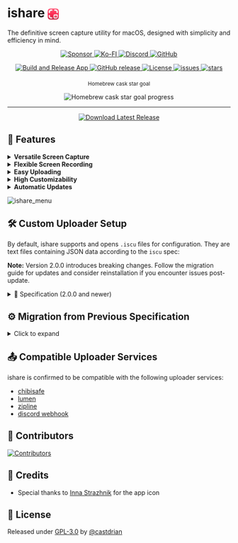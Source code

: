 <p align="center">
  <h1>
    ishare <img src="/ishare/Util/Assets.xcassets/AppIcon.appiconset/AppIcon-128.png" alt="ishare logo" height="25" style="vertical-align: middle;">
  </h1>
  <p>The definitive screen capture utility for macOS, designed with simplicity and efficiency in mind.</p>
</p>

<p align="center">
  <a href="https://github.com/sponsors/castdrian">
    <img src="https://img.shields.io/badge/sponsor-30363D?style=for-the-badge&logo=GitHub-Sponsors&logoColor=#white" alt="Sponsor">
  </a>
  <a href="https://ko-fi.com/castdrian">
    <img src="https://img.shields.io/badge/Ko--fi-F16061?style=for-the-badge&logo=ko-fi&logoColor=white" alt="Ko-FI">
  </a>
  <a href="https://discord.gg/sX4KYzu5pX">
    <img src="https://img.shields.io/badge/Discord-5865F2?style=for-the-badge&logo=discord&logoColor=white" alt="Discord">
  </a>
  <a href="https://github.com/castdrian/ishare">
    <img src="https://img.shields.io/badge/GitHub-100000?style=for-the-badge&logo=github&logoColor=white" alt="GitHub">
  </a>
</p>

<p align="center">
  <a href="https://github.com/castdrian/ishare/actions?query=workflow:'Build+and+Release+App'">
    <img src="https://github.com/castdrian/ishare/workflows/Build%20and%20Release%20App/badge.svg" alt="Build and Release App">
  </a>
  <a href="https://github.com/castdrian/ishare/releases/">
    <img src="https://img.shields.io/github/release/castdrian/ishare?include_prereleases=&sort=semver&color=blue" alt="GitHub release">
  </a>
  <a href="#license">
    <img src="https://img.shields.io/badge/License-GPL--3.0-blue" alt="License">
  </a>
  <a href="https://github.com/castdrian/ishare/issues">
    <img src="https://img.shields.io/github/issues/castdrian/ishare" alt="issues">
  </a>
  <a href="https://github.com/castdrian/ishare">
    <img src="https://img.shields.io/github/stars/castdrian/ishare?style=social" alt="stars">
  </a>
</p>
<p align="center">
  <sub align="center">Homebrew cask star goal</sub>
  <p align="center">
    <img src="https://progress-bar.dev/84/?width=500" alt="Homebrew cask star goal progress">
  </p>
</p>

---

<p align="center">
  <a href="https://github.com/castdrian/ishare/releases/latest/download/ishare_macOS.zip" download>
    <img src="https://www.dmo-app.com/wp-content/uploads/2022/05/mac-download-button-1.png" alt="Download Latest Release" width="200">
  </a>
</p>

## 🚀 Features

<details markdown="block">
  <summary><strong>Versatile Screen Capture</strong></summary>
  
  - **Custom Region**: Instantly and easily define and capture specific portions of your screen.
  - **Window Capture**: Capture individual application windows without any clutter.
  - **Entire Display Capture**: Snapshot your whole screen with a single action.
</details>

<details markdown="block">
  <summary><strong>Flexible Screen Recording</strong></summary>
  
  - **Video Recording**: Record videos of entire screens or specific windows.
  - **GIF Recording**: Capture your moments in GIF format, perfect for quick shares.
  - **Customizable Codecs and Compression**: Fine-tune the parameters of the output video files.
</details>

<details markdown="block">
  <summary><strong>Easy Uploading</strong></summary>
  
  - **Custom Upload Destinations**: Define your own server or service to upload your media.
  - **Built-in Imgur Uploader**: Quickly upload your results to Imgur automatically.
</details>

<details markdown="block">
  <summary><strong>High Customizability</strong></summary>
  
  - **Custom Keybinds**: Set keyboard shortcuts that match your workflow.
  - **File Format Preferences**: Choose the formats for your screenshots (e.g. PNG, JPG) and recordings.
  - **Custom File Naming**: Define your own prefix for filenames, so you always know which app took the shot.
  - **Custom Save Path**: Decide where exactly on your system you want to save your captures and recordings.
  - **Application Exclusions**: Exclude specific apps from being recorded.
</details>

<details markdown="block">
  <summary><strong>Automatic Updates</strong></summary>
  
  Always stay on the cutting edge with built-in automatic updates.
</details>

![ishare_menu](https://github.com/iGerman00/ishare/assets/36676880/3a546afb-90ee-4b85-8b38-6029ccd67565)

## 🛠 Custom Uploader Setup

By default, ishare supports and opens `.iscu` files for configuration. They are text files containing JSON data according to the `iscu` spec:

**Note:** Version 2.0.0 introduces breaking changes. Follow the migration guide for updates and consider reinstallation if you encounter issues post-update.

<details markdown="block">
  <summary>
    📝 Specification (2.0.0 and newer)
  </summary>

  The custom uploader specification since version 2.0.0 has the following structure:

```json
{
    "name": "Custom Uploader Name",
    "requestURL": "https://uploader.com/upload",
    "headers": { // optional
        "Authorization": "Bearer YOUR_AUTH_TOKEN"
    },
    "formData": { // optional
        "additionalData": "value"
    },
    "fileFormName": "file", // optional
    "requestBodyType": "multipartFormData", // optional, can be "multipartFormData" or "binary"
    "responseURL": "https://uploader.com/{{jsonproperty}}",
    "deletionURL": "https://uploader.com/{{jsonproperty}}" // optional
}
```

<sup>All properties are case insensitive.</sup>

This new specification allows for more dynamic URL construction and handles deletion URLs.  
For `responseURL` and `deletionURL`, JSON properties that are derived from the response payload can be defined as `{{jsonProperty}}`. There is support for nesting (`upload.url`) and arrays (`files[0].url`).  
</details>

## ⚙️ Migration from Previous Specification

<details markdown="block">
<summary>Click to expand</summary>

### Key changes

- `responseURL` replaces `responseProp`.
- New optional field `deletionURL`.
- Updated URL templating syntax.

### Migration steps

1. Replace `responseProp` with `responseURL`, ensuring the URL includes placeholders for dynamic values.
2. If your service provides a deletion link, add the `deletionURL` field.
3. Update URL placeholders to match the new syntax:  

For example,

```json
"responseProp": "fileId"
```

Turns into:

```json
"responseURL": "{{fileId}}"
```

### Example migration

Before:

```json
{
    "name": "uploader",
    "requestURL": "https://uploader.com/upload",
    "responseProp": "fileUrl"
}
```

After:

```json
{
    "name": "uploader",
    "requestURL": "https://uploader.com/upload",
    "responseURL": "{{fileUrl}}" // also supported: "https://uploader.com/{{fileId}}"
}
```

</details>

## 📤 Compatible Uploader Services

ishare is confirmed to be compatible with the following uploader services:

- [chibisafe](https://github.com/chibisafe/chibisafe)
- [lumen](https://github.com/ChecksumDev/lumen)
- [zipline](https://github.com/diced/zipline)
- [discord webhook](https://support.discord.com/hc/en-us/articles/228383668-Intro-to-Webhooks)

## 🤝 Contributors

[![Contributors](https://contrib.rocks/image?repo=castdrian/ishare)](https://github.com/castdrian/ishare/graphs/contributors)

## 🙌 Credits

- Special thanks to [Inna Strazhnik](https://www.behance.net/strazhnik) for the app icon

## 📜 License

Released under [GPL-3.0](/LICENSE) by [@castdrian](https://github.com/castdrian)
